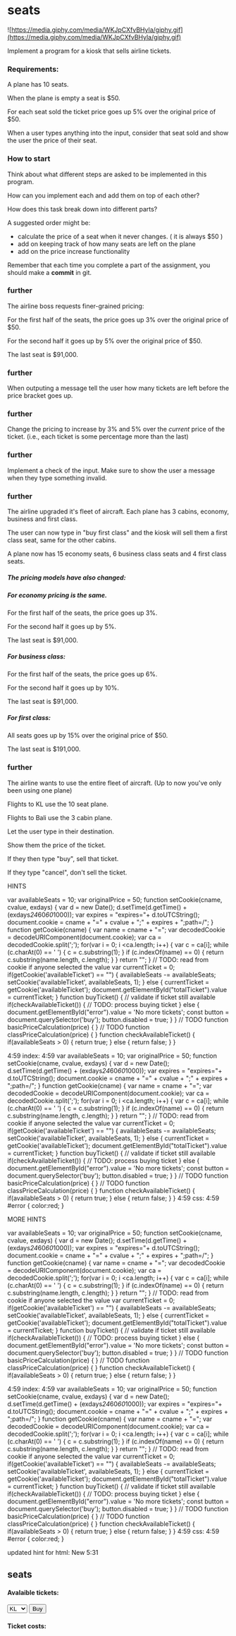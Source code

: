 # seats

![https://media.giphy.com/media/WKJpCXfvBHyla/giphy.gif](https://media.giphy.com/media/WKJpCXfvBHyla/giphy.gif)

Implement a program for a kiosk that sells airline tickets.

### Requirements:

A plane has 10 seats.

When the plane is empty a seat is $50.

For each seat sold the ticket price goes up 5% over the original price of $50.

When a user types anything into the input, consider that seat sold and show the user the price of their seat.

### How to start
Think about what different steps are asked to be implemented in this program.

How can you implement each and add them on top of each other?

How does this task break down into different parts?

A suggested order might be:

- calculate the price of a seat when it never changes. ( it is always $50 )
- add on keeping track of how many seats are left on the plane
- add on the price increase functionality

Remember that each time you complete a part of the assignment, you should make a **commit** in git.

### further
The airline boss requests finer-grained pricing:

For the first half of the seats, the price goes up 3% over the original price of $50.

For the second half it goes up by 5% over the original price of $50.

The last seat is $91,000.

### further
When outputing a message tell the user how many tickets are left before the price bracket goes up.

### further
Change the pricing to increase by 3% and 5% over the *current* price of the ticket. (i.e., each ticket is some percentage more than the last)

### further
Implement a check of the input. Make sure to show the user a message when they type something invalid.

### further
The airline upgraded it's fleet of aircraft. Each plane has 3 cabins, economy, business and first class.

The user can now type in "buy first class" and the kiosk will sell them a first class seat, same for the other cabins.

A plane now has 15 economy seats, 6 business class seats and 4 first class seats.

##### The pricing models have also changed:

##### For economy pricing is the same.

For the first half of the seats, the price goes up 3%.

For the second half it goes up by 5%.

The last seat is $91,000.

##### For business class:

For the first half of the seats, the price goes up 6%.

For the second half it goes up by 10%.

The last seat is $91,000.

##### For first class:

All seats goes up by 15% over the original price of $50.

The last seat is $191,000.

### further
The airline wants to use the entire fleet of aircraft. (Up to now you've only been using one plane)

Flights to KL use the 10 seat plane.

Flights to Bali use the 3 cabin plane.

Let the user type in their destination.

Show them the price of the ticket.

If they then type "buy", sell that ticket.

If they type "cancel", don't sell the ticket.



HINTS

var availableSeats = 10;
var originalPrice = 50;
function setCookie(cname, cvalue, exdays) {
  var d = new Date();
  d.setTime(d.getTime() + (exdays*24*60*60*1000));
  var expires = "expires="+ d.toUTCString();
  document.cookie = cname + "=" + cvalue + ";" + expires + ";path=/";
}
function getCookie(cname) {
  var name = cname + "=";
  var decodedCookie = decodeURIComponent(document.cookie);
  var ca = decodedCookie.split(';');
  for(var i = 0; i <ca.length; i++) {
    var c = ca[i];
    while (c.charAt(0) == ' ') {
      c = c.substring(1);
    }
    if (c.indexOf(name) == 0) {
      return c.substring(name.length, c.length);
    }
  }
  return "";
}
// TODO: read from cookie if anyone selected the value
var currentTicket = 0;
if(getCookie('availableTicket') == "") {
  availableSeats -= availableSeats;
  setCookie('availableTicket', availableSeats, 1);
} else {
  currentTicket = getCookie('availableTicket');
  document.getElementById("totalTicket").value = currentTicket;
}
function buyTicket() {
  // validate if ticket still available
  if(checkAvailableTicket()) {
    // TODO: process buying ticket
  } else {
    document.getElementById("error").value = 'No more tickets';
    const button = document.querySelector('buy');
    button.disabled = true;
  }
}
// TODO
function basicPriceCalculation(price) {
}
// TODO
function classPriceCalculation(price) {
}
function checkAvailableTicket() {
  if(availableSeats > 0) {
    return true;
  } else {
    return false;
  }
}





4:59
index:
4:59
var availableSeats = 10;
var originalPrice = 50;
function setCookie(cname, cvalue, exdays) {
  var d = new Date();
  d.setTime(d.getTime() + (exdays*24*60*60*1000));
  var expires = "expires="+ d.toUTCString();
  document.cookie = cname + "=" + cvalue + ";" + expires + ";path=/";
}
function getCookie(cname) {
  var name = cname + "=";
  var decodedCookie = decodeURIComponent(document.cookie);
  var ca = decodedCookie.split(';');
  for(var i = 0; i <ca.length; i++) {
    var c = ca[i];
    while (c.charAt(0) == ' ') {
      c = c.substring(1);
    }
    if (c.indexOf(name) == 0) {
      return c.substring(name.length, c.length);
    }
  }
  return "";
}
// TODO: read from cookie if anyone selected the value
var currentTicket = 0;
if(getCookie('availableTicket') == "") {
  availableSeats -= availableSeats;
  setCookie('availableTicket', availableSeats, 1);
} else {
  currentTicket = getCookie('availableTicket');
  document.getElementById("totalTicket").value = currentTicket;
}
function buyTicket() {
  // validate if ticket still available
  if(checkAvailableTicket()) {
    // TODO: process buying ticket
  } else {
    document.getElementById("error").value = 'No more tickets';
    const button = document.querySelector('buy');
    button.disabled = true;
  }
}
// TODO
function basicPriceCalculation(price) {
}
// TODO
function classPriceCalculation(price) {
}
function checkAvailableTicket() {
  if(availableSeats > 0) {
    return true;
  } else {
    return false;
  }
}
4:59
css:
4:59
#error {
  color:red;
}

MORE HINTS

var availableSeats = 10;
var originalPrice = 50;
function setCookie(cname, cvalue, exdays) {
  var d = new Date();
  d.setTime(d.getTime() + (exdays*24*60*60*1000));
  var expires = "expires="+ d.toUTCString();
  document.cookie = cname + "=" + cvalue + ";" + expires + ";path=/";
}
function getCookie(cname) {
  var name = cname + "=";
  var decodedCookie = decodeURIComponent(document.cookie);
  var ca = decodedCookie.split(';');
  for(var i = 0; i <ca.length; i++) {
    var c = ca[i];
    while (c.charAt(0) == ' ') {
      c = c.substring(1);
    }
    if (c.indexOf(name) == 0) {
      return c.substring(name.length, c.length);
    }
  }
  return "";
}
// TODO: read from cookie if anyone selected the value
var currentTicket = 0;
if(getCookie('availableTicket') == "") {
  availableSeats -= availableSeats;
  setCookie('availableTicket', availableSeats, 1);
} else {
  currentTicket = getCookie('availableTicket');
  document.getElementById("totalTicket").value = currentTicket;
}
function buyTicket() {
  // validate if ticket still available
  if(checkAvailableTicket()) {
    // TODO: process buying ticket
  } else {
    document.getElementById("error").value = 'No more tickets';
    const button = document.querySelector('buy');
    button.disabled = true;
  }
}
// TODO
function basicPriceCalculation(price) {
}
// TODO
function classPriceCalculation(price) {
}
function checkAvailableTicket() {
  if(availableSeats > 0) {
    return true;
  } else {
    return false;
  }
}





4:59
index:
4:59
var availableSeats = 10;
var originalPrice = 50;
function setCookie(cname, cvalue, exdays) {
  var d = new Date();
  d.setTime(d.getTime() + (exdays*24*60*60*1000));
  var expires = "expires="+ d.toUTCString();
  document.cookie = cname + "=" + cvalue + ";" + expires + ";path=/";
}
function getCookie(cname) {
  var name = cname + "=";
  var decodedCookie = decodeURIComponent(document.cookie);
  var ca = decodedCookie.split(';');
  for(var i = 0; i <ca.length; i++) {
    var c = ca[i];
    while (c.charAt(0) == ' ') {
      c = c.substring(1);
    }
    if (c.indexOf(name) == 0) {
      return c.substring(name.length, c.length);
    }
  }
  return "";
}
// TODO: read from cookie if anyone selected the value
var currentTicket = 0;
if(getCookie('availableTicket') == "") {
  availableSeats -= availableSeats;
  setCookie('availableTicket', availableSeats, 1);
} else {
  currentTicket = getCookie('availableTicket');
  document.getElementById("totalTicket").value = currentTicket;
}
function buyTicket() {
  // validate if ticket still available
  if(checkAvailableTicket()) {
    // TODO: process buying ticket
  } else {
    document.getElementById("error").value = 'No more tickets';
    const button = document.querySelector('buy');
    button.disabled = true;
  }
}
// TODO
function basicPriceCalculation(price) {
}
// TODO
function classPriceCalculation(price) {
}
function checkAvailableTicket() {
  if(availableSeats > 0) {
    return true;
  } else {
    return false;
  }
}
4:59
css:
4:59
#error {
  color:red;
}

updated hint for html:
New
5:31
<html>
  <body>
    <div class="container">
      <h2>seats</h2>
          <h4>Avalaible tickets: <span id="totalTicket"></span></h4>
          <select id="mySelect" onchange="updateTicket();">
            <option value="kl">KL</option>
            <option value="bali">Bali</option>
          </select>
          <input class="user-input" type="button" id="buy" value="Buy" onclick="buyTicket();"/>
      <h4>Ticket costs:  <span id="ticketCost"></span></h4>
      <p id="error" style="display:none;"></p>
    </div>
  </body>
</html>